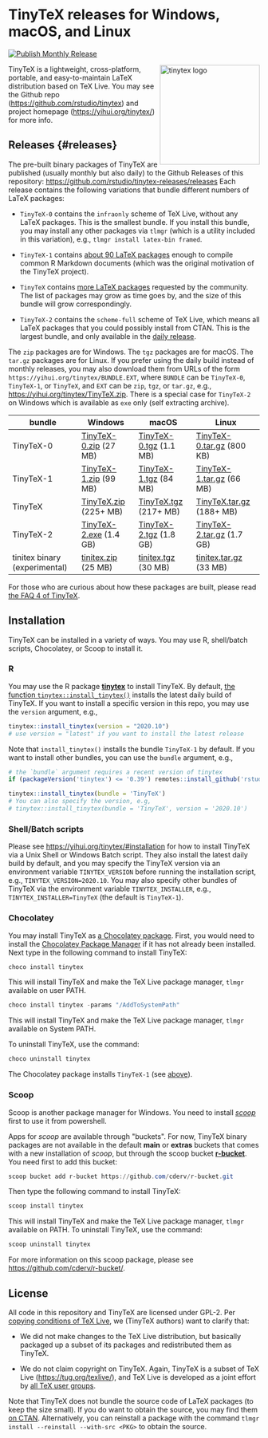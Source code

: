 # TinyTeX releases for Windows, macOS, and Linux

[![Publish Monthly
Release](https://github.com/rstudio/tinytex-releases/actions/workflows/monthly-release.yaml/badge.svg)](https://github.com/rstudio/tinytex-releases/actions/workflows/monthly-release.yaml)

<a href="https://yihui.org/tinytex/"><img src="https://yihui.org/images/logo-tinytex.png" alt="tinytex logo" align="right" width="200px"/></a>

TinyTeX is a lightweight, cross-platform, portable, and easy-to-maintain LaTeX
distribution based on TeX Live. You may see the Github repo
(<https://github.com/rstudio/tinytex>) and project homepage
(<https://yihui.org/tinytex/>) for more info.

## Releases {#releases}

The pre-built binary packages of TinyTeX are published (usually monthly but also
daily) to the Github Releases of this repository:
<https://github.com/rstudio/tinytex-releases/releases> Each release contains the
following variations that bundle different numbers of LaTeX packages:

-   `TinyTeX-0` contains the `infraonly` scheme of TeX Live, without any LaTeX
    packages. This is the smallest bundle. If you install this bundle, you may
    install any other packages via `tlmgr` (which is a utility included in this
    variation), e.g., `tlmgr install latex-bin framed`.

-   `TinyTeX-1` contains [about 90 LaTeX
    packages](https://github.com/rstudio/tinytex/blob/master/tools/pkgs-custom.txt)
    enough to compile common R Markdown documents (which was the original
    motivation of the TinyTeX project).

-   `TinyTeX` contains [more LaTeX
    packages](https://github.com/rstudio/tinytex/blob/master/tools/pkgs-yihui.txt)
    requested by the community. The list of packages may grow as time goes by,
    and the size of this bundle will grow correspondingly.

-   `TinyTeX-2` contains the `scheme-full` scheme of TeX Live, which means all
    LaTeX packages that you could possibly install from CTAN. This is the
    largest bundle, and only available in the [daily
    release](https://github.com/rstudio/tinytex-releases/releases/daily).

The `zip` packages are for Windows. The `tgz` packages are for macOS. The
`tar.gz` packages are for Linux. If you prefer using the daily build instead of
monthly releases, you may also download them from URLs of the form
`https://yihui.org/tinytex/BUNDLE.EXT`, where `BUNDLE` can be `TinyTeX-0`,
`TinyTeX-1`, or `TinyTeX`, and `EXT` can be `zip`, `tgz`, or `tar.gz`, e.g.,
<https://yihui.org/tinytex/TinyTeX.zip>. 
There is a special case for `TinyTeX-2` on Windows which is available as `exe` only (self extracting archive).

| bundle                        | Windows                                                           | macOS                                                             | Linux                                                                   |
|-------------------------------|-------------------------------------------------------------------|-------------------------------------------------------------------|-------------------------------------------------------------------------|
| TinyTeX-0                     | [TinyTeX-0.zip](https://yihui.org/tinytex/TinyTeX-0.zip) (27 MB)  | [TinyTeX-0.tgz](https://yihui.org/tinytex/TinyTeX-0.tgz) (1.1 MB) | [TinyTeX-0.tar.gz](https://yihui.org/tinytex/TinyTeX-0.tar.gz) (800 KB) |
| TinyTeX-1                     | [TinyTeX-1.zip](https://yihui.org/tinytex/TinyTeX-1.zip) (99 MB)  | [TinyTeX-1.tgz](https://yihui.org/tinytex/TinyTeX-1.tgz) (84 MB)  | [TinyTeX-1.tar.gz](https://yihui.org/tinytex/TinyTeX-1.tar.gz) (66 MB)  |
| TinyTeX                       | [TinyTeX.zip](https://yihui.org/tinytex/TinyTeX.zip) (225+ MB)    | [TinyTeX.tgz](https://yihui.org/tinytex/TinyTeX.tgz) (217+ MB)    | [TinyTeX.tar.gz](https://yihui.org/tinytex/TinyTeX.tar.gz) (188+ MB)    |
| TinyTeX-2                     | [TinyTeX-2.exe](https://yihui.org/tinytex/TinyTeX-2.exe) (1.4 GB) | [TinyTeX-2.tgz](https://yihui.org/tinytex/TinyTeX-2.tgz) (1.8 GB) | [TinyTeX-2.tar.gz](https://yihui.org/tinytex/TinyTeX-2.tar.gz) (1.7 GB) |
| tinitex binary (experimental) | [tinitex.zip](https://yihui.org/tinytex/tinitex.zip) (25 MB)      | [tinitex.tgz](https://yihui.org/tinytex/tinitex.tgz) (30 MB)      | [tinitex.tar.gz](https://yihui.org/tinytex/tinitex.tar.gz) (33 MB)      |

For those who are curious about how these packages are built, please read [the
FAQ 4 of TinyTeX](https://yihui.org/tinytex/faq/).

## Installation

TinyTeX can be installed in a variety of ways. You may use R, shell/batch
scripts, Chocolatey, or Scoop to install it.

### R

You may use the R package [**tinytex**](https://github.com/rstudio/tinytex) to
install TinyTeX. By default, [the function
`tinytex::install_tinytex()`](https://yihui.org/tinytex/#for-r-users) installs
the latest daily build of TinyTeX. If you want to install a specific version in
this repo, you may use the `version` argument, e.g.,

``` r
tinytex::install_tinytex(version = "2020.10")
# use version = "latest" if you want to install the latest release
```

Note that `install_tinytex()` installs the bundle `TinyTeX-1` by default. If you
want to install other bundles, you can use the `bundle` argument, e.g.,

``` r
# the `bundle` argument requires a recent version of tinytex
if (packageVersion('tinytex') <= '0.39') remotes::install_github('rstudio/tinytex')

tinytex::install_tinytex(bundle = 'TinyTeX')
# You can also specify the version, e.g,
# tinytex::install_tinytex(bundle = 'TinyTeX', version = '2020.10')
```

### Shell/Batch scripts

Please see <https://yihui.org/tinytex/#installation> for how to install TinyTeX
via a Unix Shell or Windows Batch script. They also install the latest daily
build by default, and you may specify the TinyTeX version via an environment
variable `TINYTEX_VERSION` before running the installation script, e.g.,
`TINYTEX_VERSION=2020.10`. You may also specify other bundles of TinyTeX via the
environment variable `TINYTEX_INSTALLER`, e.g., `TINYTEX_INSTALLER=TinyTeX` (the
default is `TinyTeX-1`).

### Chocolatey

You may install TinyTeX as [a Chocolatey
package](https://chocolatey.org/packages/tinytex). First, you would need to
install the [Chocolatey Package Manager](https://chocolatey.org/install) if it
has not already been installed. Next type in the following command to install
TinyTeX:

``` powershell
choco install tinytex
```

This will install TinyTeX and make the TeX Live package manager, `tlmgr`
available on user PATH.

``` powershell
choco install tinytex -params "/AddToSystemPath"
```

This will install TinyTeX and make the TeX Live package manager, `tlmgr`
available on System PATH.

To uninstall TinyTeX, use the command:

``` powershell
choco uninstall tinytex
```

The Chocolatey package installs `TinyTeX-1` (see [above](#releases)).

### Scoop

Scoop is another package manager for Windows. You need to install
[*scoop*](https://scoop-docs.now.sh/docs/getting-started/Quick-Start.html) first
to use it from powershell.

Apps for *scoop* are available through "buckets". For now, TinyTeX binary
packages are not available in the default **main** or **extras** buckets that
comes with a new installation of *scoop*, but through the scoop bucket
[**r-bucket**](https://github.com/cderv/r-bucket/). You need first to add this
bucket:

``` powershell
scoop bucket add r-bucket https://github.com/cderv/r-bucket.git
```

Then type the following command to install TinyTeX:

``` powershell
scoop install tinytex
```

This will install TinyTeX and make the TeX Live package manager, `tlmgr`
available on PATH. To uninstall TinyTeX, use the command:

``` powershell
scoop uninstall tinytex
```

For more information on this scoop package, please see
<https://github.com/cderv/r-bucket/>.

## License

All code in this repository and TinyTeX are licensed under GPL-2. Per [copying
conditions of TeX Live](https://tug.org/texlive/LICENSE.TL), we (TinyTeX
authors) want to clarify that:

-   We did not make changes to the TeX Live distribution, but basically packaged
    up a subset of its packages and redistributed them as TinyTeX.

-   We do not claim copyright on TinyTeX. Again, TinyTeX is a subset of TeX Live
    (<https://tug.org/texlive/>), and TeX Live is developed as a joint effort by
    [all TeX user groups](https://tug.org/usergroups.html).

Note that TinyTeX does not bundle the source code of LaTeX packages (to keep the
size small). If you do want to obtain the source, you may find them [on
CTAN](https://ctan.org). Alternatively, you can reinstall a package with the
command `tlmgr install --reinstall --with-src <PKG>` to obtain the source.

